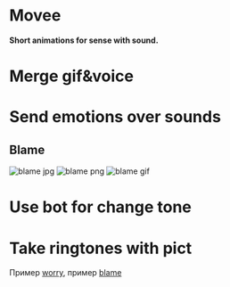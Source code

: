 # Movee
**Short animations for sense with sound.**

  # Merge gif&voice

# Send emotions over sounds
## Blame

![blame jpg][3]
![blame png][4]
![blame gif][5]

  # Use bot for change tone

  # Take ringtones with pict

  Пример [worry][1], пример [blame][2]

[1]: https://google.ru "Гугл" 
[2]: https://yandex.ru "Яндекс"
[3]: https://ludologer.files.wordpress.com/2017/01/4e0ef-15623782_962398930558885_408510424175083520_n.jpg
[4]: https://ludologer.files.wordpress.com/2017/01/d0a1d0bed186d0b8d0b0d0bbd18cd0bdd18bd0b5.png
[5]: https://github.com/ludologer/Movee/blob/main/worrygif.gif


